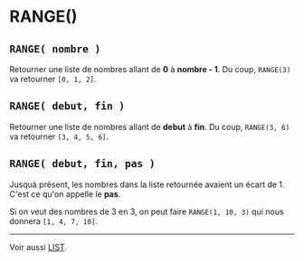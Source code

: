 # RANGE()

## `RANGE( nombre )`

Retourner une liste de nombres allant de __0__ à __nombre - 1__.
Du coup, `RANGE(3)` va retourner `[0, 1, 2]`.

## `RANGE( debut, fin )`

Retourner une liste de nombres allant de __debut__ à __fin__.
Du coup, `RANGE(3, 6)` va retourner `[3, 4, 5, 6]`.

## `RANGE( debut, fin, pas )`

Jusquà présent, les nombres dans la liste retournée avaient un écart de 1. C'est ce qu'on appelle le __pas__.

Si on veut des nombres de 3 en 3, on peut faire `RANGE(1, 10, 3)` qui nous donnera `[1, 4, 7, 10]`.

----

Voir aussi [LIST](LIST).
